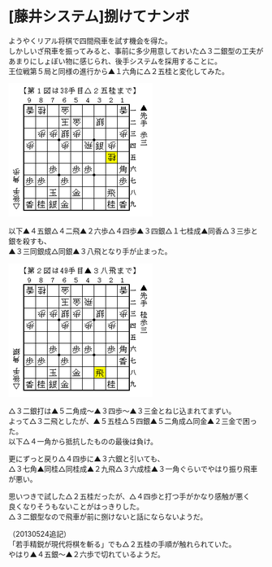 # [藤井システム]捌けてナンボ  

ようやくリアル将棋で四間飛車を試す機会を得た。  
しかしいざ飛車を振ってみると、事前に多少用意しておいた△３二銀型の工夫が  
あまりにしょぼい物に感じられ、後手システムを採用することに。  
王位戦第５局と同様の進行から▲１六角に△２五桂と変化してみた。  

![](images/20130106213740.png)  

以下▲４五銀△４二飛▲２六歩△４四歩▲３四銀△１七桂成▲同香△３三歩と銀を殺すも、  
▲３三同銀成△同銀▲３八飛となり手が止まった。  

![](images/20130106213739.png)  

△３二銀打は▲５二角成～▲３四歩～▲３三金とねじ込まれてまずい。  
よって△３二飛としたが、▲５五桂△５四銀▲５二角成△同金▲２三金で困った。  
以下△４一角から抵抗したものの最後は負け。  

更にずっと戻り△４四歩に▲３六銀と引いても、  
△３七角▲同桂△同桂成▲２九飛△３六成桂▲３一角ぐらいでやはり振り飛車が悪い。  

思いつきで試した△２五桂だったが、△４四歩と打つ手がかなり感触が悪く  
良くなりそうもないことがはっきりした。  
△３二銀型なので飛車が前に捌けないと話にならないようだ。  

（20130524追記）  
「若手精鋭が現代将棋を斬る」でも△２五桂の手順が触れられていた。  
やはり▲４五銀～▲２六歩で切れているようだ。  
